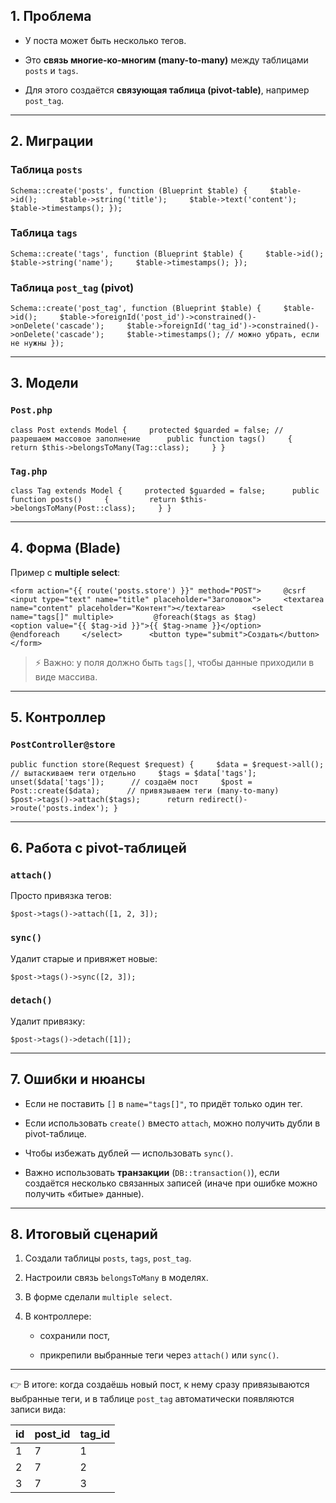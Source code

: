 ## 1. Проблема

- У поста может быть несколько тегов.
    
- Это **связь многие-ко-многим (many-to-many)** между таблицами `posts` и `tags`.
    
- Для этого создаётся **связующая таблица (pivot-table)**, например `post_tag`.
    

---

## 2. Миграции

### Таблица `posts`

`Schema::create('posts', function (Blueprint $table) {     $table->id();     $table->string('title');     $table->text('content');     $table->timestamps(); });`

### Таблица `tags`

`Schema::create('tags', function (Blueprint $table) {     $table->id();     $table->string('name');     $table->timestamps(); });`

### Таблица `post_tag` (pivot)

`Schema::create('post_tag', function (Blueprint $table) {     $table->id();     $table->foreignId('post_id')->constrained()->onDelete('cascade');     $table->foreignId('tag_id')->constrained()->onDelete('cascade');     $table->timestamps(); // можно убрать, если не нужны });`

---

## 3. Модели

### `Post.php`

`class Post extends Model {     protected $guarded = false; // разрешаем массовое заполнение      public function tags()     {         return $this->belongsToMany(Tag::class);     } }`

### `Tag.php`

`class Tag extends Model {     protected $guarded = false;      public function posts()     {         return $this->belongsToMany(Post::class);     } }`

---

## 4. Форма (Blade)

Пример с **multiple select**:

`<form action="{{ route('posts.store') }}" method="POST">     @csrf     <input type="text" name="title" placeholder="Заголовок">     <textarea name="content" placeholder="Контент"></textarea>      <select name="tags[]" multiple>         @foreach($tags as $tag)             <option value="{{ $tag->id }}">{{ $tag->name }}</option>         @endforeach     </select>      <button type="submit">Создать</button> </form>`

> ⚡ Важно: у поля должно быть `tags[]`, чтобы данные приходили в виде массива.

---

## 5. Контроллер

### `PostController@store`

`public function store(Request $request) {     $data = $request->all();      // вытаскиваем теги отдельно     $tags = $data['tags'];     unset($data['tags']);      // создаём пост     $post = Post::create($data);      // привязываем теги (many-to-many)     $post->tags()->attach($tags);      return redirect()->route('posts.index'); }`

---

## 6. Работа с pivot-таблицей

### `attach()`

Просто привязка тегов:

`$post->tags()->attach([1, 2, 3]);`

### `sync()`

Удалит старые и привяжет новые:

`$post->tags()->sync([2, 3]);`

### `detach()`

Удалит привязку:

`$post->tags()->detach([1]);`

---

## 7. Ошибки и нюансы

- Если не поставить `[]` в `name="tags[]"`, то придёт только один тег.
    
- Если использовать `create()` вместо `attach`, можно получить дубли в pivot-таблице.
    
- Чтобы избежать дублей — использовать `sync()`.
    
- Важно использовать **транзакции** (`DB::transaction()`), если создаётся несколько связанных записей (иначе при ошибке можно получить «битые» данные).
    

---

## 8. Итоговый сценарий

1. Создали таблицы `posts`, `tags`, `post_tag`.
    
2. Настроили связь `belongsToMany` в моделях.
    
3. В форме сделали `multiple select`.
    
4. В контроллере:
    
    - сохранили пост,
        
    - прикрепили выбранные теги через `attach()` или `sync()`.
        

---

👉 В итоге: когда создаёшь новый пост, к нему сразу привязываются выбранные теги, и в таблице `post_tag` автоматически появляются записи вида:

|id|post_id|tag_id|
|---|---|---|
|1|7|1|
|2|7|2|
|3|7|3|